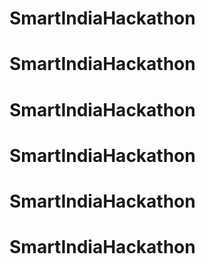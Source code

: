# SmartIndiaHackathon
# SmartIndiaHackathon
# SmartIndiaHackathon
# SmartIndiaHackathon
# SmartIndiaHackathon
# SmartIndiaHackathon
